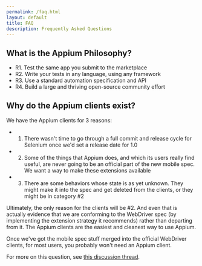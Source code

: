 ```yaml
---
permalink: /faq.html
layout: default
title: FAQ
description: Frequently Asked Questions 
---
```


## What is the Appium Philosophy?

- R1. Test the same app you submit to the marketplace
- R2. Write your tests in any language, using any framework
- R3. Use a standard automation specification and API
- R4. Build a large and thriving open-source community effort

## Why do the Appium clients exist?

We have the Appium clients for 3 reasons:

- 1) There wasn't time to go through a full commit and release cycle for 
   Selenium once we'd set a release date for 1.0
- 2) Some of the things that Appium does, and which its users really find 
   useful, are never going to be an official part of the new mobile spec. We 
   want a way to make these extensions available
- 3) There are some behaviors whose state is as yet unknown. They might make it
   into the spec and get deleted from the clients, or they might be in 
   category #2

Ultimately, the only reason for the clients will be #2. And even that is 
actually evidence that we are conforming to the WebDriver spec (by 
implementing the extension strategy it recommends) rather than departing from
it. The Appium clients are the easiest and cleanest way to 
use Appium.

Once we've got the mobile spec stuff merged into the official WebDriver 
clients, for most users, you probably won't need an Appium client.

For more on this question, see 
[this discussion thread](https://groups.google.com/forum/#!topic/appium-discuss/eVsPcm4ycIc).
